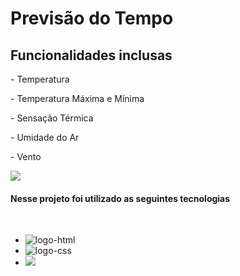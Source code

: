<h1> Previsão do Tempo </h1>
  

<h2> Funcionalidades inclusas  </h2>
<p> - Temperatura </p>
<p> - Temperatura Máxima e Mínima  </p>
<p> - Sensação Térmica  </p>
<p> - Umidade do Ar  </p>
<p> - Vento  </p>

<img src= "https://github.com/Filipeelopess98/Previsao-do-tempo/blob/main/Art%20project.png?raw=true" />


<br>
<h4> Nesse projeto foi utilizado as seguintes tecnologias </h4>
<br>

- <img src= "https://img.shields.io/badge/HTML-239120?style=for-the-badge&logo=html5&logoColor=white" alt=logo-html />
 
- <img src= "https://img.shields.io/badge/CSS-239120?&style=for-the-badge&logo=css3&logoColor=white" alt=logo-css />


- <img src= "https://img.shields.io/badge/JavaScript-F7DF1E?style=for-the-badge&logo=javascript&logoColor=black" />
